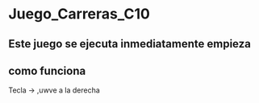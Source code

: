 # Juego_Carreras_C10

## Este juego se ejecuta inmediatamente empieza

## como funciona 

Tecla -> ,uwve a la derecha 
